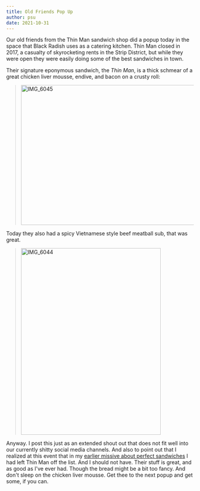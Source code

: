 ```yaml
---
title: Old Friends Pop Up
author: psu
date: 2021-10-31
---
```


Our old friends from the Thin Man sandwich shop did a popup today in the space that Black
Radish uses as a catering kitchen. Thin Man closed in 2017, a casualty of skyrocketing rents
in the Strip District,  but while they were open they were
easily doing some of the best sandwiches in town.

Their signature eponymous sandwich, the *Thin Man*, is a thick schmear of a great chicken
liver mousse, endive, and bacon on a crusty roll:

> <a href="https://www.flickr.com/photos/79904144@N00/51646046969/in/photostream" title="IMG_6045"><img src="https://live.staticflickr.com/65535/51646046969_0ce661703b.jpg" width="500" height="375" alt="IMG_6045"></a>

Today they also had a spicy Vietnamese style beef meatball sub, that was great.

> <a href="https://www.flickr.com/photos/79904144@N00/51645614278/in/photostream/" title="IMG_6044"><img src="https://live.staticflickr.com/65535/51645614278_b2a6773c9c.jpg" width="375" height="500" alt="IMG_6044"></a>

Anyway. I post this just as an extended shout out that does not fit well into our
currently shitty social media channels. And also to point out that I realized at this
event that in my [earlier missive about perfect
sandwiches](http://mutable-states.com/the-perfect-sandwich.html) I had left Thin Man off
the list. And I should not have. Their stuff is great, and as good as I've ever had.
Though the bread might be a bit too fancy. And don't sleep on the chicken liver mousse.
Get thee to the next popup and get some, if you can.

